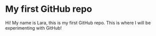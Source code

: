 # My first GitHub repo

Hi! My name is Lara, this is my first GitHub repo. This is where I will be experimenting with GitHub!
